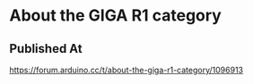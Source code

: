 # About the GIGA R1 category

## Published At

https://forum.arduino.cc/t/about-the-giga-r1-category/1096913
